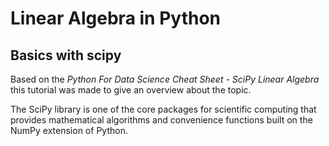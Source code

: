 # Linear Algebra in Python
## Basics with scipy

Based on the _Python For Data Science Cheat Sheet - SciPy Linear Algebra_ this tutorial was made to give an overview
about the topic.

The SciPy library is one of the core packages for scientific computing that provides mathematical algorithms and 
convenience functions built on the NumPy extension of Python.


